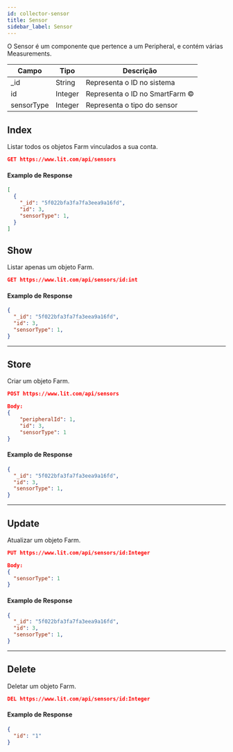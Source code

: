 ```yaml
---
id: collector-sensor
title: Sensor
sidebar_label: Sensor
---
```


O Sensor é um componente que pertence a um Peripheral, e contém várias Measurements.

Campo        | Tipo          | Descrição
------------ | ------------- | -------------
_id          | String        | Representa o ID no sistema
id           | Integer       | Representa o ID no SmartFarm ©
sensorType   | Integer       | Representa o tipo do sensor

## Index

Listar todos os objetos Farm vinculados a sua conta.

```JSON
GET https://www.lit.com/api/sensors
```

#### Examplo de Response
```JSON
[
  {
    "_id": "5f022bfa3fa7fa3eea9a16fd",
    "id": 3,
    "sensorType": 1,
  }
]
```
## Show

Listar apenas um objeto Farm.

```JSON
GET https://www.lit.com/api/sensors/id:int
```

#### Examplo de Response
```JSON
{
  "_id": "5f022bfa3fa7fa3eea9a16fd",
  "id": 3,
  "sensorType": 1,
}
```

------------------

## Store

Criar um objeto Farm.

```JSON
POST https://www.lit.com/api/sensors

Body:
{
	"peripheralId": 1,
	"id": 3,
	"sensorType": 1
}
```

#### Examplo de Response
```JSON
{
  "_id": "5f022bfa3fa7fa3eea9a16fd",
  "id": 3,
  "sensorType": 1,
}
```


------------------


## Update

Atualizar um objeto Farm.

```JSON
PUT https://www.lit.com/api/sensors/id:Integer

Body:
{
  "sensorType": 1
}
```

#### Examplo de Response
```JSON
{
  "_id": "5f022bfa3fa7fa3eea9a16fd",
  "id": 3,
  "sensorType": 1,
}
```

------------------

## Delete

Deletar um objeto Farm.

```JSON
DEL https://www.lit.com/api/sensors/id:Integer
```

#### Examplo de Response
```JSON
{
  "id": "1"
}
```


